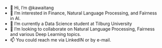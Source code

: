 - 👋 Hi, I’m @kawaitang
- 👀 I’m interested in Finance, Natural Language Processing, and Fairness in AI.
- 🌱 I’m currently a Data Science student at Tilburg University
- 💞️ I’m looking to collaborate on Natural Language Processing, Fairness and various Deep Learning topics.
- 📫 You could reach me via LinkedIN or by e-mail.

<!---
kawaitang/kawaitang is a ✨ special ✨ repository because its `README.md` (this file) appears on your GitHub profile.
You can click the Preview link to take a look at your changes.
--->
